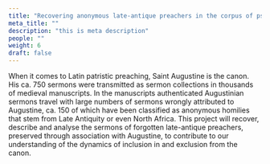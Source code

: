 ```yaml
---
title: "Recovering anonymous late-antique preachers in the corpus of pseudo-Augustinian sermons"
meta_title: ""
description: "this is meta description"
people: ""
weight: 6 
draft: false
---
```




When it comes to Latin patristic preaching, Saint Augustine is the canon. His ca. 750 sermons
were transmitted as sermon collections in thousands of medieval manuscripts. In the manuscripts
authenticated Augustinian sermons travel with large numbers of sermons wrongly attributed to Augustine,
ca. 150 of which have been classified as anonymous homilies that stem from Late Antiquity or even North
Africa. This
project will recover, describe and analyse the sermons of forgotten late-antique preachers, preserved
through association with Augustine, to contribute to our understanding of the dynamics of inclusion in and exclusion from the canon. 
